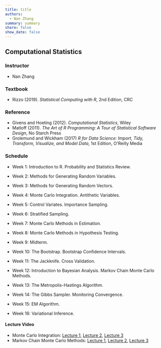 ```yaml
---
title: title
authors:
  - Nan Zhang
summary: summary
share: false
show_date: false
---
```

## **Computational Statistics**

### Instructor

-   Nan Zhang

### Textbook

-   Rizzo (2019). _Statistical Computing with R_, 2nd Edition, CRC

### Reference

*   Givens and Hoeting (2012). _Computational Statistics_, Wiley
*   Matloff (2011). _The Art of R Programming: A Tour of Statistical Software Design_, No Starch Press
*   Grolemund and Wickham (2017) _R for Data Science: Import, Tidy, Transform, Visualize, and Model Data_, 1st Edition, O'Reilly Media

### Schedule

*   Week 1: Introduction to R. Probability and Statistics Review.

*   Week 2: Methods for Generating Random Variables.

*   Week 3: Methods for Generating Random Vectors.

*   Week 4: Monte Carlo Integration. Antithetic Variables.

*   Week 5: Control Variates. Importance Sampling.

*   Week 6: Stratified Sampling.

*   Week 7: Monte Carlo Methods in Estimation.

*   Week 8: Monte Carlo Methods in Hypothesis Testing.

*   Week 9: Midterm.

*   Week 10: The Bootstrap. Bootstrap Confidence Intervals.

*   Week 11: The Jackknife. Cross Validation.

*   Week 12: Introduction to Bayesian Analysis. Markov Chain Monte Carlo Methods.

*   Week 13: The Metropolis-Hastings Algorithm.

*   Week 14: The Gibbs Sampler. Monitoring Convergence.

*   Week 15: EM Algorithm.

*   Week 16: Variational Inference.

#### Lecture Video

*   Monte Carlo Integration: [Lecture 1](/static/video/stat-comp-english/MC-integration-Lecture01.mp4), [Lecture 2](/static/video/stat-comp-english/MC-integration-Lecture02.mp4), [Lecture 3](/static/video/stat-comp-english/MC-integration-Lecture03.mp4)
*   Markov Chain Monte Carlo Methods: [Lecture 1](/static/video/stat-comp-english/MCMC-Lecture01.mp4), [Lecture 2](/static/video/stat-comp-english/MCMC-Lecture02.mp4), [Lecture 3](/static/video/stat-comp-english/MCMC-Lecture03.mp4)